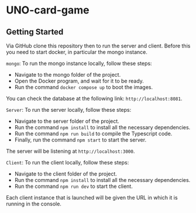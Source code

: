 # UNO-card-game
<h2> Getting Started </h2>
Via GitHub clone this repository then to run the server and client. Before this you need to start docker, in particular the mongo instance.

`mongo`: 
To run the mongo instance locally, follow these steps:

- Navigate to the mongo folder of the project.
- Open the Docker program, and wait for it to be ready.
- Run the command `docker compose up` to boot the images.

You can check the database at the following link: `http://localhost:8081`.

`Server`:
To run the server locally, follow these steps:

- Navigate to the server folder of the project.
- Run the command `npm install` to install all the necessary dependencies.
- Run the command `npm run build` to compile the Typescript code.
- Finally, run the command `npm start` to start the server.

The server will be listening at `http://localhost:3000`.

`Client`:
To run the client locally, follow these steps:

- Navigate to the client folder of the project.
- Run the command `npm install` to install all the necessary dependencies.
- Run the command `npm run dev` to start the client.

Each client instance that is launched will be given the URL in which it is running in the console.
